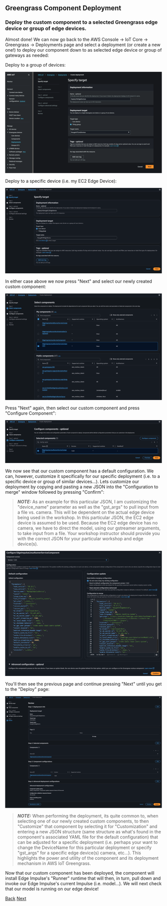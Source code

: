 
## Greengrass Component Deployment

### Deploy the custom component to a selected Greengrass edge device or group of edge devices. 

Almost done!  We can now go back to the AWS Console -> IoT Core -> Greengrass -> Deployments page and select a deployment (or create a new one!) to deploy our component down to as selected edge device or group of gateways as needed: 

Deploy to a group of devices:

![GGDeploy](GG_Create_Deployment.png)

Deploy to a specific device (i.e. my EC2 Edge Device):

![GGDeploy](GG_Create_Deployment_2.png)

In either case above we now press "Next" and select our newly created custom component:

![GGDeploy](GG_Create_Deployment_3.png)

Press "Next" again, then select our custom component and press "Configure Component":

![GGDeploy](GG_Create_Deployment_4.png)

We now see that our custom component has a default configuration. We can, however, customize it specifically for our specific deployment (i.e. to a specific device or group of similar devices...).  Lets customize our deployment by copying and pasting a new JSON into the "Configuration to merge" window followed by pressing "Confirm":

>**_NOTE:_**
>As an example for this particular JSON, I am customizing the "device\_name" parameter as well as the "gst\_args" to pull input from a file vs. camera. This will be dependent on the actual edge device being used in the workshop. In this particular JSON, the EC2 edge device is assumed to be used. Because the EC2 edge device has no camera, we have to direct the model, using our gstreamer arguments, to take input from a file. Your workshop instructor should provide you with the correct JSON for your particular workshop and edge device(s). 

![GGDeploy](GG_Create_Deployment_5.png)

You'll then see the previous page and continue pressing "Next" until you get to the "Deploy" page:

![GGDeploy](GG_Create_Deployment_6.png)

> **_NOTE:_**
>When performing the deployment, its quite common to, when selecting one of our newly created custom components, to then "Customize" that component by selecting it for "Customization" and entering a new JSON structure (same structure as what's found in the component's associated YAML file for the default configuration) that can be adjusted for a specific deployment (i.e. perhaps your want to change the DeviceName for this particular deployment or specify "gst_args" for a specific edge device(s) camera, etc...). This highlights the power and utility of the component and its deployment mechanism in AWS IoT Greengrass.

Now that our custom component has been deployed, the component will install Edge Impulse's "Runner" runtime that will then, in turn, pull down and invoke our Edge Impulse's current Impulse (i.e. model...). We will next check that our model is running on our edge device!



[Back](../5_EdgeImpulseCustomComponentInstallation/EdgeImpulseCustomComponentInstall.md) [Next](../7_Running/Running.md)
